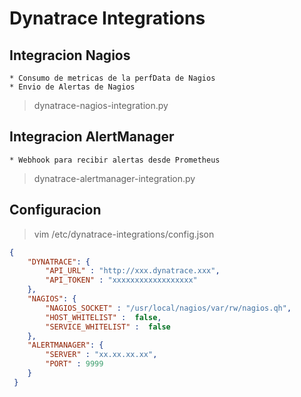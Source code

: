 # Dynatrace Integrations

## Integracion Nagios

    * Consumo de metricas de la perfData de Nagios
    * Envio de Alertas de Nagios

> dynatrace-nagios-integration.py

## Integracion AlertManager

    * Webhook para recibir alertas desde Prometheus

> dynatrace-alertmanager-integration.py

## Configuracion

> vim /etc/dynatrace-integrations/config.json

```json
{
    "DYNATRACE": {
        "API_URL" : "http://xxx.dynatrace.xxx",
        "API_TOKEN" : "xxxxxxxxxxxxxxxxxx"
    },
    "NAGIOS": {
        "NAGIOS_SOCKET" : "/usr/local/nagios/var/rw/nagios.qh",
        "HOST_WHITELIST" :  false,
        "SERVICE_WHITELIST" :  false
    },
    "ALERTMANAGER": {
        "SERVER" : "xx.xx.xx.xx",
        "PORT" : 9999
    }
 }
```